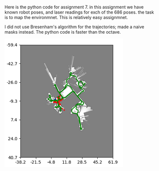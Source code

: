 Here is the python code for assignment 7.
in this assignment we have known robot poses, and laser readings for exch of the 686 poses. the task is to map the environmnet.
This is relatively easy assignmnet.

I did not use Bresenham's algorithm for the trajectories; made a naive masks instead. The python code is faster than the octave.



[![Watch the video](https://github.com/menashe-soffer/ROBOT-MAPPING-assignment-solutions/blob/main/assignment%207%20part%201%20-%20gridmaps/plots/gridmap_686_0.1.png)](https://github.com/menashe-soffer/ROBOT-MAPPING-assignment-solutions/blob/main/assignment%207%20part%201%20-%20gridmaps/plots/gridmap_0.1.mp4)
